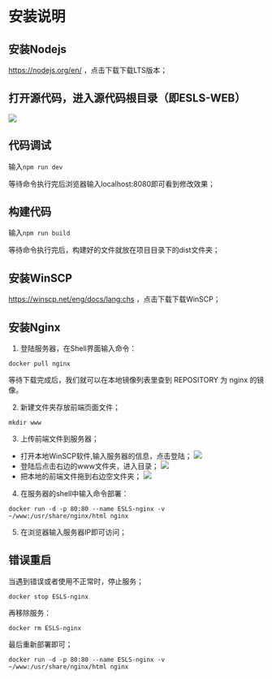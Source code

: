 # 安装说明
## 安装Nodejs
 https://nodejs.org/en/ ，点击下载下载LTS版本；
## 打开源代码，进入源代码根目录（即ESLS-WEB）
![](./4.png)
## 代码调试
输入```npm run dev```

等待命令执行完后浏览器输入localhost:8080即可看到修改效果；
## 构建代码
输入```npm run build```

等待命令执行完后，构建好的文件就放在项目目录下的dist文件夹；
## 安装WinSCP
 https://winscp.net/eng/docs/lang:chs ，点击下载下载WinSCP；
## 安装Nginx
1. 登陆服务器，在Shell界面输入命令：
``` 
docker pull nginx
```
等待下载完成后，我们就可以在本地镜像列表里查到 REPOSITORY 为 nginx 的镜像。

2. 新建文件夹存放前端页面文件；
```
mkdir www
``` 
3. 上传前端文件到服务器；
* 打开本地WinSCP软件,输入服务器的信息，点击登陆；
![](./1.png)
* 登陆后点击右边的www文件夹，进入目录；
![](./2.png)
* 把本地的前端文件拖到右边空文件夹；
![](./3.png)

4. 在服务器的shell中输入命令部署：
```
docker run -d -p 80:80 --name ESLS-nginx -v ~/www:/usr/share/nginx/html nginx
```
5. 在浏览器输入服务器IP即可访问；

## 错误重启
当遇到错误或者使用不正常时，停止服务；
```
docker stop ESLS-nginx
```
再移除服务：
```
docker rm ESLS-nginx
```
最后重新部署即可；
```
docker run -d -p 80:80 --name ESLS-nginx -v ~/www:/usr/share/nginx/html nginx
```